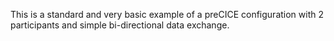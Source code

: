This is a standard and very basic example of a preCICE configuration with 2 participants and simple bi-directional data exchange.